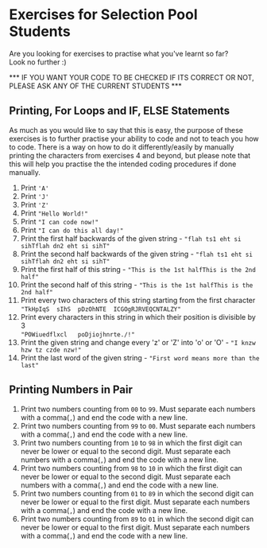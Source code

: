 # Exercises for Selection Pool Students
Are you looking for exercises to practise what you've learnt so far? <br>
Look no further :)

*** IF YOU WANT YOUR CODE TO BE CHECKED IF ITS CORRECT OR NOT, PLEASE ASK ANY OF THE CURRENT STUDENTS ***

## Printing, For Loops and IF, ELSE Statements
As much as you would like to say that this is easy, the purpose of these exercises is to further practise your ability to code and not to teach you how to code. There is a way on how to do it differently/easily by manually printing the characters from exercises 4 and beyond, but please note that this will help you practise the the intended coding procedures if done manually.
1. Print ```'A'```
2. Print ```'J'```
3. Print ```'Z'```
4. Print ```"Hello World!"```
5. Print ```"I can code now!"```
6. Print ```"I can do this all day!"```
7. Print the first half backwards of the given string - ```"flah ts1 eht si sihTflah dn2 eht si sihT"```
8. Print the second half backwards of the given string - ```"flah ts1 eht si sihTflah dn2 eht si sihT"```
9. Print the first half of this string - ```"This is the 1st halfThis is the 2nd half"```
10. Print the second half of this string - ```"This is the 1st halfThis is the 2nd half"```
11. Print every two characters of this string starting from the first character <br>
```"TkHpIqS  sIhS  pDzOhNTE  ICGOgRJRVEQCNTALZY"```
12. Print every characters in this string in which their position is divisible by 3 <br>
```"POWiuedflxcl   poDjiojhnrte./!"```
13. Print the given string and change every 'z' or 'Z' into 'o' or 'O' - ```"I knzw hzw tz czde nzw!"```
14. Print the last word of the given string - ```"First word means more than the last"```


## Printing Numbers in Pair
1. Print two numbers counting from ```00``` to ```99```. Must separate each numbers with a comma(```,```) and end the code with a new line.
2. Print two numbers counting from ```99``` to ```00```. Must separate each numbers with a comma(```,```) and end the code with a new line.
3. Print two numbers counting from ```10``` to ```98``` in which the first digit can never be lower or equal to the second digit. Must separate each numbers with a comma(```,```) and end the code with a new line.
4. Print two numbers counting from ```98``` to ```10``` in which the first digit can never be lower or equal to the second digit. Must separate each numbers with a comma(```,```) and end the code with a new line.
5. Print two numbers counting from ```01``` to ```89``` in which the second digit can never be lower or equal to the first digit. Must separate each numbers with a comma(```,```) and end the code with a new line.
6. Print two numbers counting from ```89``` to ```01``` in which the second digit can never be lower or equal to the first digit. Must separate each numbers with a comma(```,```) and end the code with a new line.

